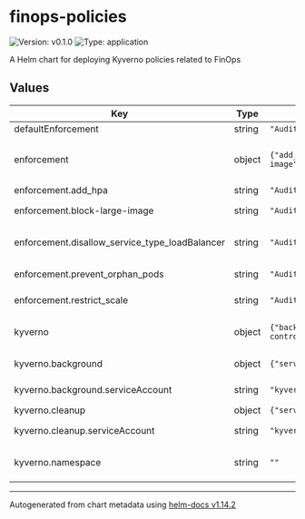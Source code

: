 # finops-policies

![Version: v0.1.0](https://img.shields.io/badge/Version-v0.1.0-informational?style=flat-square) ![Type: application](https://img.shields.io/badge/Type-application-informational?style=flat-square)

A Helm chart for deploying Kyverno policies related to FinOps

## Values

| Key | Type | Default | Description |
|-----|------|---------|-------------|
| defaultEnforcement | string | `"Audit"` |  |
| enforcement | object | `{"add_hpa":"Audit","add_safe_to_evict":"Audit","block-large-image":"Audit","disallow_service_type_loadBalancer":"Audit","prevent_orphan_pods":"Audit","restrict_scale":"Audit"}` | List of Filenames and their validationFailureAction - If not provided falls back to `defaultEnforcement` |
| enforcement.add_hpa | string | `"Audit"` | Autoscaler policies |
| enforcement.block-large-image | string | `"Audit"` | Override defaultEnforcement for block-large-image Policy |
| enforcement.disallow_service_type_loadBalancer | string | `"Audit"` | Override defaultEnforcement for disallow_service_type_loadBalancer Policy |
| enforcement.prevent_orphan_pods | string | `"Audit"` | Override defaultEnforcement for prevent_orphan_pods Policy |
| enforcement.restrict_scale | string | `"Audit"` | Override defaultEnforcement for restrict_scale Policy |
| kyverno | object | `{"background":{"serviceAccount":"kyverno-background-controller"},"cleanup":{"serviceAccount":"kyverno-cleanup-controller"},"namespace":""}` | Details about where Kyverno is installed (if outside of finops-stack) |
| kyverno.background | object | `{"serviceAccount":"kyverno-background-controller"}` | Kyverno's Background Enforcement Service Config |
| kyverno.background.serviceAccount | string | `"kyverno-background-controller"` | Service Account for Kyverno's Background controller |
| kyverno.cleanup | object | `{"serviceAccount":"kyverno-cleanup-controller"}` | Kyverno's Cleanup Service Config |
| kyverno.cleanup.serviceAccount | string | `"kyverno-cleanup-controller"` | Service Account for Kyverno's Cleanup controller |
| kyverno.namespace | string | `""` | Namespace Kyverno is installed (defaults to the release Namespace) |

----------------------------------------------
Autogenerated from chart metadata using [helm-docs v1.14.2](https://github.com/norwoodj/helm-docs/releases/v1.14.2)

